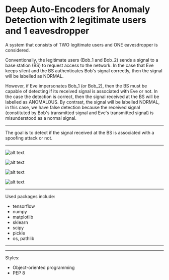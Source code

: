 # Deep Auto-Encoders for Anomaly Detection with 2 legitimate users and 1 eavesdropper

A system that consists of TWO legitimate users and ONE eavesdropper is considered.

Conventionally, the legitimate users (Bob_1 and Bob_2) sends a signal to a base station (BS) to request access to the network. In the case that Eve keeps silent and the BS authenticates Bob's signal correctly, then the signal will be labelled as NORMAL.

However, if Eve impersonates Bob_1 (or Bob_2), then the BS must be capable of detecting if its received signal is associated with Eve or not. In the case the detection is correct, then the signal received at the BS will be labelled as ANOMALOUS. By contrast, the signal will be labelled NORMAL, in this case, we have false detection because the received signal (constituted by Bob's transmitted signal and Eve's transmitted signal) is misunderstood as a normal signal.

---
The goal is to detect if the signal received at the BS is associated with a spoofing attack or not.

---
![alt text](
https://github.com/TiepMH/AE_for_Anomaly_Detection__with_2_legitimate_users_and_1_eavesdropper/blob/main/Figure_1.png
)

![alt text](
https://github.com/TiepMH/AE_for_Anomaly_Detection__with_2_legitimate_users_and_1_eavesdropper/blob/main/Figure_2.png
)

![alt text](
https://github.com/TiepMH/AE_for_Anomaly_Detection__with_2_legitimate_users_and_1_eavesdropper/blob/main/Figure_2.png
)

![alt text](
https://github.com/TiepMH/AE_for_Anomaly_Detection__with_2_legitimate_users_and_1_eavesdropper/blob/main/Figure_4.png
)

---
Used packages include:
- tensorflow
- numpy
- matplotlib
- sklearn
- scipy
- pickle
- os, pathlib
---

---
Styles:
- Object-oriented programming
- PEP 8
